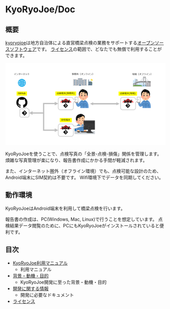 KyoRyoJoe/Doc
===========

概要
----

[kyoryojoe](https://github.com/kyoryojoe/app)は地方自治体による直営橋梁点検の業務をサポートする[オープンソースソフトウェア](https://ja.wikipedia.org/wiki/オープンソースソフトウェア)です。
[ライセンス](doc/license.md)の範囲で、どなたでも無償で利用することができます。

![概要の図](overview.png)

KyoRyoJoeを使うことで、点検写真の「全景-点検-損傷」関係を管理します。
煩雑な写真管理が楽になり、報告書作成にかかる手間が軽減されます。

また、インターネット圏外（オフライン環境）でも、点検可能な設計のため、Android端末にSIM契約は不要です。
Wifi環境下でデータを同期してください。


動作環境
--------

KyoRyoJoeはAndroid端末を利用して橋梁点検を行います。

報告書の作成は、PC(Windows, Mac, Linux)で行うことを想定しています。
点検結果データ閲覧のために、PCにもKyoRyoJoeがインストールされていると便利です。


目次
----

* [KyoRyoJoe利用マニュアル](doc/manual.md)
  * 利用マニュアル
* [背景・動機・目的](doc/background.md)
  * KyoRyoJoe開発に至った背景・動機・目的
* [開発に関する情報](doc/development.md)
  * 開発に必要なドキュメント
* [ライセンス](doc/license.md)

